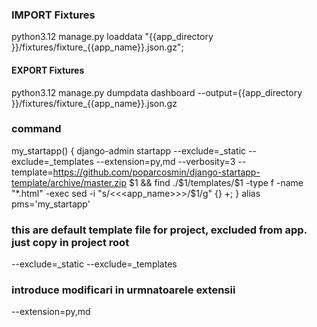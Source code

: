 ### IMPORT Fixtures

python3.12 manage.py loaddata "{{app_directory }}/fixtures/fixture_{{app_name}}.json.gz";


#### EXPORT Fixtures

python3.12 manage.py dumpdata dashboard --output={{app_directory }}/fixtures/fixture_{{app_name}}.json.gz












### command
my_startapp() {
    django-admin startapp --exclude=_static --exclude=_templates --extension=py,md --verbosity=3 --template=https://github.com/poparcosmin/django-startapp-template/archive/master.zip $1 &&
    find ./$1/templates/$1 -type f -name "*.html" -exec sed -i "s/<<<app_name>>>/$1/g" {} +;
}
alias pms='my_startapp'
### this are default template file for project, excluded from app. just copy in project root
--exclude=_static 
--exclude=_templates
### introduce modificari in urmnatoarele extensii
--extension=py,md


